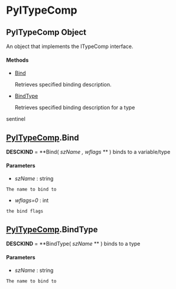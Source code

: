 # PyITypeComp

## PyITypeComp Object

An object that implements the ITypeComp interface\.

#### Methods


  - [Bind](PyITypeComp.md#pyitypecompbind)

    Retrieves specified binding description\.&nbsp;

  - [BindType](PyITypeComp.md#pyitypecompbindtype)

    Retrieves specified binding description for a type 

sentinel&nbsp;


## [PyITypeComp](#pyitypecomp)\.Bind

 **DESCKIND** \= **Bind\( *szName*  *, wflags* ** \)
binds to a variable/type

#### Parameters


  -  *szName* : string

    The name to bind to

  -  *wflags\=0* : int

    the bind flags

## [PyITypeComp](#pyitypecomp)\.BindType

 **DESCKIND** \= **BindType\( *szName* ** \)
binds to a type

#### Parameters


  -  *szName* : string

    The name to bind to